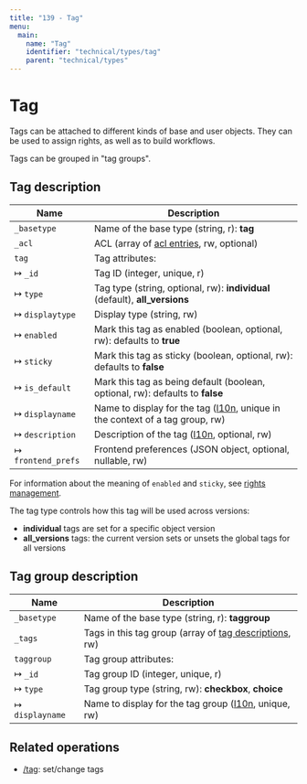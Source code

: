 ```yaml
---
title: "139 - Tag"
menu:
  main:
    name: "Tag"
    identifier: "technical/types/tag"
    parent: "technical/types"
---
```

# Tag

Tags can be attached to different kinds of base and user objects. They can be used to assign rights, as well
as to build workflows.

Tags can be grouped in "tag groups".

## <a name="tag"></a> Tag description

| Name         | Description                                                                                                  |
|--------------|--------------------------------------------------------------------------------------------------------------|
| `_basetype`  | Name of the base type (string, r): **tag**                                                                   |
| `_acl`       | ACL (array of [acl entries](/en/technical/types/acl_entry), rw, optional)                                            |
| `tag`        | Tag attributes:                                                                                              |
| &#8614; `_id`            | Tag ID (integer, unique, r)                                                                      |
| &#8614; `type`           | Tag type (string, optional, rw): **individual** (default), **all\_versions**                     |
| &#8614; `displaytype`    | Display type (string, rw)                                                                        |
| &#8614; `enabled`        | Mark this tag as enabled (boolean, optional, rw): defaults to **true**                           |
| &#8614; `sticky`         | Mark this tag as sticky (boolean, optional, rw): defaults to **false**                           |
| &#8614; `is_default`     | Mark this tag as being default (boolean, optional, rw): defaults to **false**                    |
| &#8614; `displayname`    | Name to display for the tag ([l10n](/en/technical/types/l10n), unique in the context of a tag group, rw) |
| &#8614; `description`    | Description of the tag ([l10n](/en/technical/types/l10n), optional, rw)                                  |
| &#8614; `frontend_prefs` | Frontend preferences (JSON object, optional, nullable, rw)                                       |

For information about the meaning of `enabled` and `sticky`, see [rights management](/en/technical/rightsmanagement).

The tag type controls how this tag will be used across versions:

- **individual** tags are set for a specific object version
- **all\_versions** tags: the current version sets or unsets the global tags for all versions

## <a name="taggroup"></a> Tag group description

| Name         | Description                                                                                            |
|--------------|--------------------------------------------------------------------------------------------------------|
| `_basetype`  | Name of the base type (string, r): **taggroup**                                                        |
| `_tags`      | Tags in this tag group (array of [tag descriptions](/en/technical/types/tag), rw)                          |
| `taggroup`   | Tag group attributes:                                                                                  |
| &#8614; `_id`         | Tag group ID (integer, unique, r)                                                             |
| &#8614; `type`        | Tag group type (string, rw): **checkbox**, **choice**                                         |
| &#8614; `displayname` | Name to display for the tag group ([l10n](/en/technical/types/l10n), unique, rw)                      |

## Related operations

- [/tag](/en/technical/api/tags): set/change tags

